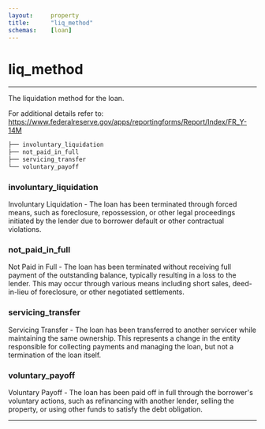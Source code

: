 ```yaml
---
layout:     property
title:      "liq_method"
schemas:    [loan]
---
```


# liq_method

---

The liquidation method for the loan.

For additional details refer to: https://www.federalreserve.gov/apps/reportingforms/Report/Index/FR_Y-14M

```bash
├── involuntary_liquidation
├── not_paid_in_full
├── servicing_transfer
└── voluntary_payoff
```

### involuntary_liquidation
Involuntary Liquidation - The loan has been terminated through forced means, such as foreclosure, repossession, or other legal proceedings initiated by the lender due to borrower default or other contractual violations.

### not_paid_in_full
Not Paid in Full - The loan has been terminated without receiving full payment of the outstanding balance, typically resulting in a loss to the lender. This may occur through various means including short sales, deed-in-lieu of foreclosure, or other negotiated settlements.

### servicing_transfer
Servicing Transfer - The loan has been transferred to another servicer while maintaining the same ownership. This represents a change in the entity responsible for collecting payments and managing the loan, but not a termination of the loan itself.

### voluntary_payoff
Voluntary Payoff - The loan has been paid off in full through the borrower's voluntary actions, such as refinancing with another lender, selling the property, or using other funds to satisfy the debt obligation.

--- 